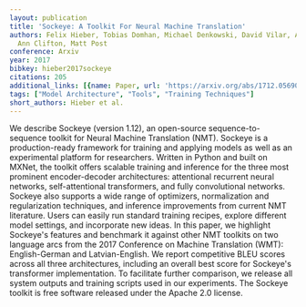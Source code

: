 ```yaml
---
layout: publication
title: 'Sockeye: A Toolkit For Neural Machine Translation'
authors: Felix Hieber, Tobias Domhan, Michael Denkowski, David Vilar, Artem Sokolov,
  Ann Clifton, Matt Post
conference: Arxiv
year: 2017
bibkey: hieber2017sockeye
citations: 205
additional_links: [{name: Paper, url: 'https://arxiv.org/abs/1712.05690'}]
tags: ["Model Architecture", "Tools", "Training Techniques"]
short_authors: Hieber et al.
---
```

We describe Sockeye (version 1.12), an open-source sequence-to-sequence
toolkit for Neural Machine Translation (NMT). Sockeye is a production-ready
framework for training and applying models as well as an experimental platform
for researchers. Written in Python and built on MXNet, the toolkit offers
scalable training and inference for the three most prominent encoder-decoder
architectures: attentional recurrent neural networks, self-attentional
transformers, and fully convolutional networks. Sockeye also supports a wide
range of optimizers, normalization and regularization techniques, and inference
improvements from current NMT literature. Users can easily run standard
training recipes, explore different model settings, and incorporate new ideas.
In this paper, we highlight Sockeye's features and benchmark it against other
NMT toolkits on two language arcs from the 2017 Conference on Machine
Translation (WMT): English-German and Latvian-English. We report competitive
BLEU scores across all three architectures, including an overall best score for
Sockeye's transformer implementation. To facilitate further comparison, we
release all system outputs and training scripts used in our experiments. The
Sockeye toolkit is free software released under the Apache 2.0 license.